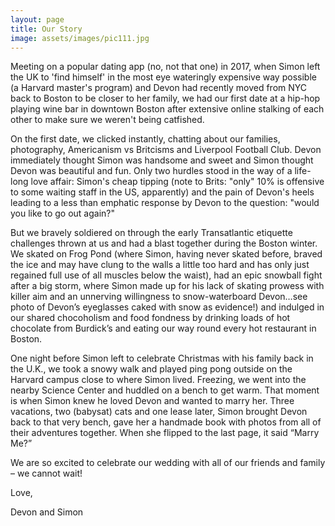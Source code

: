 ```yaml
---
layout: page
title: Our Story
image: assets/images/pic111.jpg
---
```


<!-- Text stuff -->
Meeting on a popular dating app (no, not that one) in 2017, when Simon left the UK to 'find himself' in the most eye wateringly expensive way possible (a Harvard master's program) and Devon had recently moved from NYC back to Boston to be closer to her family, we had our first date at a hip-hop playing wine bar in downtown Boston after extensive online stalking of each other to make sure we weren't being catfished.

On the first date, we clicked instantly, chatting about our families, photography, Americanism vs Britcisms and Liverpool Football Club.  Devon immediately thought Simon was handsome and sweet and Simon thought Devon was beautiful and fun. Only two hurdles stood in the way of a life-long love affair: Simon's cheap tipping (note to Brits: "only" 10% is offensive to some waiting staff in the US, apparently) and the pain of Devon's heels leading to a less than emphatic response by Devon to the question: "would you like to go out again?"

But we bravely soldiered on through the early Transatlantic etiquette challenges thrown at us and had a blast together during the Boston winter. We skated on Frog Pond (where Simon, having never skated before, braved the ice and may have clung to the walls a little too hard and has only just regained full use of all muscles below the waist), had an epic snowball fight after a big storm, where Simon made up for his lack of skating prowess with killer aim and an unnerving willingness to snow-waterboard Devon…see photo of Devon’s eyeglasses caked with snow as evidence!) and indulged in our shared chocoholism and food fondness by drinking loads of hot chocolate from Burdick’s and eating our way round every hot restaurant in Boston.  

One night before Simon left to celebrate Christmas with his family back in the U.K., we took a snowy walk and played ping pong outside on the Harvard campus close to where Simon lived. Freezing, we went into the nearby Science Center and huddled on a bench to get warm. That moment is when Simon knew he loved Devon and wanted to marry her. Three vacations, two (babysat) cats and one lease later, Simon brought Devon back to that very bench, gave her a handmade book with photos from all of their adventures together. When she flipped to the last page, it said “Marry Me?”

We are so excited to celebrate our wedding with all of our friends and family – we cannot wait!

Love,

Devon and Simon 
